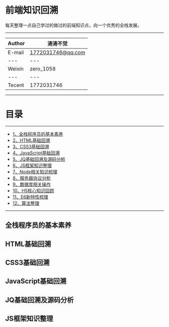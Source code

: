 前端知识回溯
===========================
每天整理一点自己学过的做过的前端知识点，向一个优秀的全栈发展。

****

|Author|涛涛不觉|
|---|---
|E-mail|1772031746@qq.com|
|---|---
|Weixin|zero_1058|
|---|---
|Tecent|1772031746|


****
# 目录
------

* [1、全栈程序员的基本素养](#全栈程序员的基本素养)
* [2、HTML基础回溯](#HTML基础回溯)
* [3、CSS3基础回溯](#CSS3基础回溯)
* [4、JavaScript基础回溯](#JavaScript基础回溯)
* [5、JQ基础回溯及源码分析](#JQ基础回溯及源码分析)
* [6、JS框架知识整理](#JS框架知识整理)
* [7、Node相关知识梳理](#Node相关知识梳理)
* [8、服务器协议分析](#服务器协议分析)
* [9、数据库相关操作](#数据库相关操作)
* [10、H5核心知识回顾](#H5核心知识回顾)
* [11、E6新特性梳理](#E6新特性梳理)
* [12、算法整理](#算法整理)

-------

## 全栈程序员的基本素养

## HTML基础回溯

## CSS3基础回溯

## JavaScript基础回溯

## JQ基础回溯及源码分析

## JS框架知识整理
